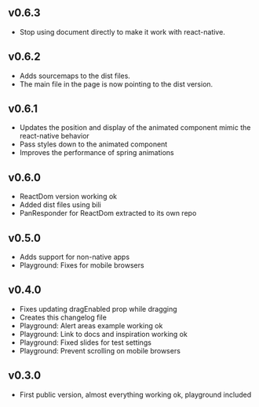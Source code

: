 ## v0.6.3
* Stop using document directly to make it work with react-native.

## v0.6.2
* Adds sourcemaps to the dist files.
* The main file in the page is now pointing to the dist version.

## v0.6.1
* Updates the position and display of the animated component mimic the react-native behavior
* Pass styles down to the animated component
* Improves the performance of spring animations

## v0.6.0
* ReactDom version working ok
* Added dist files using bili
* PanResponder for ReactDom extracted to its own repo

## v0.5.0
* Adds support for non-native apps
* Playground: Fixes for mobile browsers

## v0.4.0
* Fixes updating dragEnabled prop while dragging
* Creates this changelog file
* Playground: Alert areas example working ok
* Playground: Link to docs and inspiration working ok
* Playground: Fixed slides for test settings
* Playground: Prevent scrolling on mobile browsers

## v0.3.0
* First public version, almost everything working ok, playground included